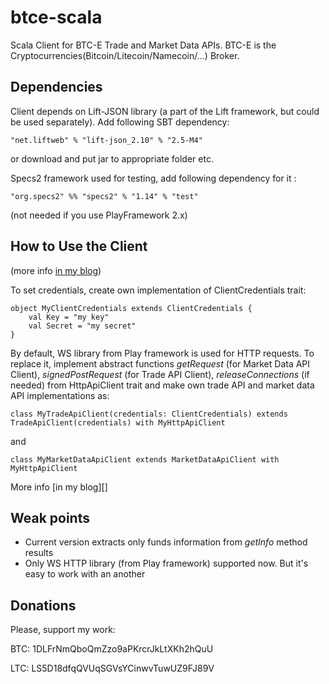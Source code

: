 btce-scala
==========

Scala Client for BTC-E Trade and Market Data APIs. BTC-E is the Cryptocurrencies(Bitcoin/Litecoin/Namecoin/...) Broker.



Dependencies
------------

Client depends on Lift-JSON library (a part of the Lift framework, but could be used separately). Add following SBT dependency:

`"net.liftweb" % "lift-json_2.10" % "2.5-M4"`

or download and put jar to appropriate folder etc.


Specs2 framework used for testing, add following dependency for it :

`"org.specs2" %% "specs2" % "1.14" % "test"`

(not needed if you use PlayFramework 2.x)

How to Use the Client
---------------------

(more info [in my blog](http://chepurnoy.org/blog/2013/04/scala-clients-for-btc-e-trade-and-public-data-apis-my-first-opensource-released/))

To set credentials, create own implementation of ClientCredentials trait:

    object MyClientCredentials extends ClientCredentials {
        val Key = "my key"
        val Secret = "my secret"
    }

By default, WS library from Play framework is used for HTTP requests. To replace 
it, implement abstract functions *getRequest* (for Market Data API Client), *signedPostRequest* (for Trade API Client), *releaseConnections* (if needed) from HttpApiClient trait
and make own trade API and market data API implementations as:

`class MyTradeApiClient(credentials: ClientCredentials) extends TradeApiClient(credentials) with MyHttpApiClient`

and

`class MyMarketDataApiClient extends MarketDataApiClient with MyHttpApiClient`


More info [in my blog][]

Weak points
-----------

* Current version extracts only funds information from *getInfo* method results
* Only WS HTTP library (from Play framework) supported now. But it's easy to work with an another

Donations
---------

Please, support my work:

BTC: 1DLFrNmQboQmZzo9aPKrcrJkLtXKh2hQuU

LTC: LS5D18dfqQVUqSGVsYCinwvTuwUZ9FJ89V

